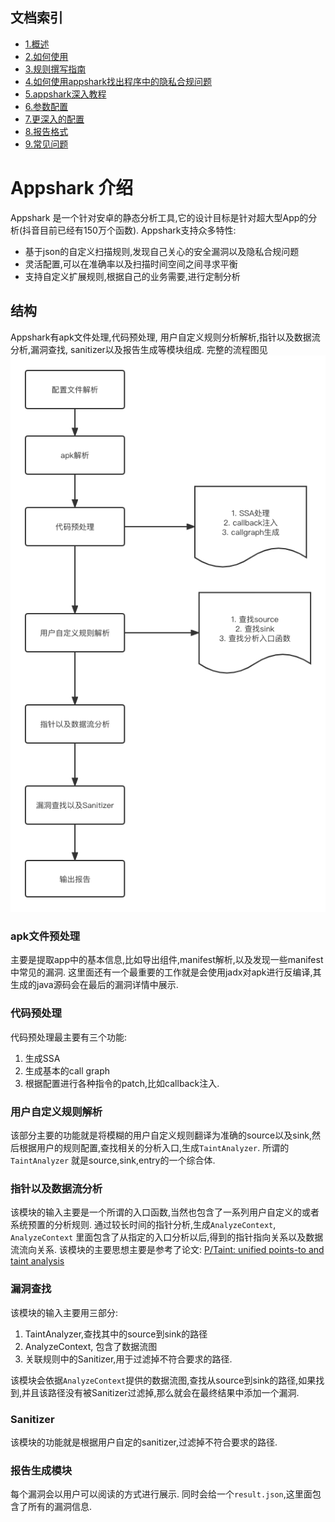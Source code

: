 ## 文档索引
- [1.概述](overview.md)
- [2.如何使用](startup.md)
- [3.规则撰写指南](how_to_write_rules.md)
- [4.如何使用appshark找出程序中的隐私合规问题](how_to_find_compliance_problem_use_appshark.md)
- [5.appshark深入教程](path_traversal_game.md)
- [6.参数配置](argument.md)
- [7.更深入的配置](EngineConfig.md)
- [8.报告格式](result.md)
- [9.常见问题](faq.md)


# Appshark 介绍


Appshark 是一个针对安卓的静态分析工具,它的设计目标是针对超大型App的分析(抖音目前已经有150万个函数). Appshark支持众多特性:

- 基于json的自定义扫描规则,发现自己关心的安全漏洞以及隐私合规问题
- 灵活配置,可以在准确率以及扫描时间空间之间寻求平衡
- 支持自定义扩展规则,根据自己的业务需要,进行定制分析

## 结构

Appshark有apk文件处理,代码预处理, 用户自定义规则分析解析,指针以及数据流分析,漏洞查找, sanitizer以及报告生成等模块组成.
完整的流程图见![appshark工作流程](appshark_flow_chart.png)
 

### apk文件预处理

主要是提取app中的基本信息,比如导出组件,manifest解析,以及发现一些manifest中常见的漏洞. 这里面还有一个最重要的工作就是会使用jadx对apk进行反编译,其生成的java源码会在最后的漏洞详情中展示.

### 代码预处理

代码预处理最主要有三个功能:

1. 生成SSA
2. 生成基本的call graph
3. 根据配置进行各种指令的patch,比如callback注入.

### 用户自定义规则解析

该部分主要的功能就是将模糊的用户自定义规则翻译为准确的source以及sink,然后根据用户的规则配置,查找相关的分析入口,生成`TaintAnalyzer`. 所谓的`TaintAnalyzer`
就是source,sink,entry的一个综合体.

### 指针以及数据流分析

该模块的输入主要是一个所谓的入口函数,当然也包含了一系列用户自定义的或者系统预置的分析规则. 通过较长时间的指针分析,生成`AnalyzeContext`, `AnalyzeContext`
里面包含了从指定的入口分析以后,得到的指针指向关系以及数据流流向关系.
该模块的主要思想主要是参考了论文: [P/Taint: unified points-to and taint analysis](https://dl.acm.org/doi/10.1145/3133926)

### 漏洞查找

该模块的输入主要用三部分:

1. TaintAnalyzer,查找其中的source到sink的路径
2. AnalyzeContext, 包含了数据流图
3. 关联规则中的Sanitizer,用于过滤掉不符合要求的路径.

该模块会依据`AnalyzeContext`提供的数据流图,查找从source到sink的路径,如果找到,并且该路径没有被Sanitizer过滤掉,那么就会在最终结果中添加一个漏洞.

### Sanitizer

该模块的功能就是根据用户自定的sanitizer,过滤掉不符合要求的路径.

### 报告生成模块

每个漏洞会以用户可以阅读的方式进行展示. 同时会给一个`result.json`,这里面包含了所有的漏洞信息.

